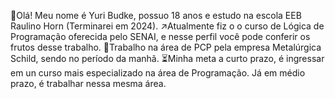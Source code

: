 👤Olá! Meu nome é Yuri Budke, possuo 18 anos e estudo na escola EEB Raulino Horn (Terminarei em 2024).
↗️Atualmente fiz o o curso de Lógica de Programação oferecida pelo SENAI, e nesse perfil você pode conferir os frutos desse trabalho.
💪Trabalho na área de PCP pela empresa Metalúrgica Schild, sendo no período da manhã.
⏳Minha meta a curto prazo, é ingressar em un curso mais especializado na área de Programação. Já em médio prazo, é trabalhar nessa mesma área.
